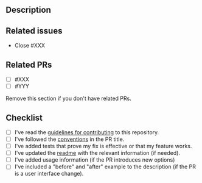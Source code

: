 ## Description

## Related issues
- Close #XXX

## Related PRs
- [ ] #XXX
- [ ] #YYY

Remove this section if you don't have related PRs.

## Checklist
- [ ] I've read the [guidelines for contributing](https://github.com/argonsecurity/chain-bench/blob/main/CONTRIBUTING.md) to this repository.
- [ ] I've followed the [conventions](https://github.com/argonsecurity/chain-bench/blob/main/CONTRIBUTING.md#pull-requests) in the PR title.
- [ ] I've added tests that prove my fix is effective or that my feature works.
- [ ] I've updated the [readme](https://github.com/argonsecurity/chain-bench/blob/main/README.md) with the relevant information (if needed).
- [ ] I've added usage information (if the PR introduces new options)
- [ ] I've included a "before" and "after" example to the description (if the PR is a user interface change).

